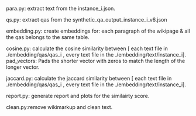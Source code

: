 para.py: extract text from the instance_i.json.

qs.py: extract qas from the synthetic_qa_output_instance_i_v6.json

embedding.py: create embeddings for: each paragraph of the wikipage & all the qas belongs to the same table.

cosine.py: calculate the cosine similarity between [ each text file in ./embedding/qas/qas_i , every text file in the ./embedding/text/instance_i]. pad_vectors: Pads the shorter vector with zeros to match the length of the longer vector.

jaccard.py: calculate the jaccard similarity between [ each text file in ./embedding/qas/qas_i , every text file in the ./embedding/text/instance_i]. 

report.py: generate report and plots for the similairty score.

clean.py:remove wikimarkup and clean text.